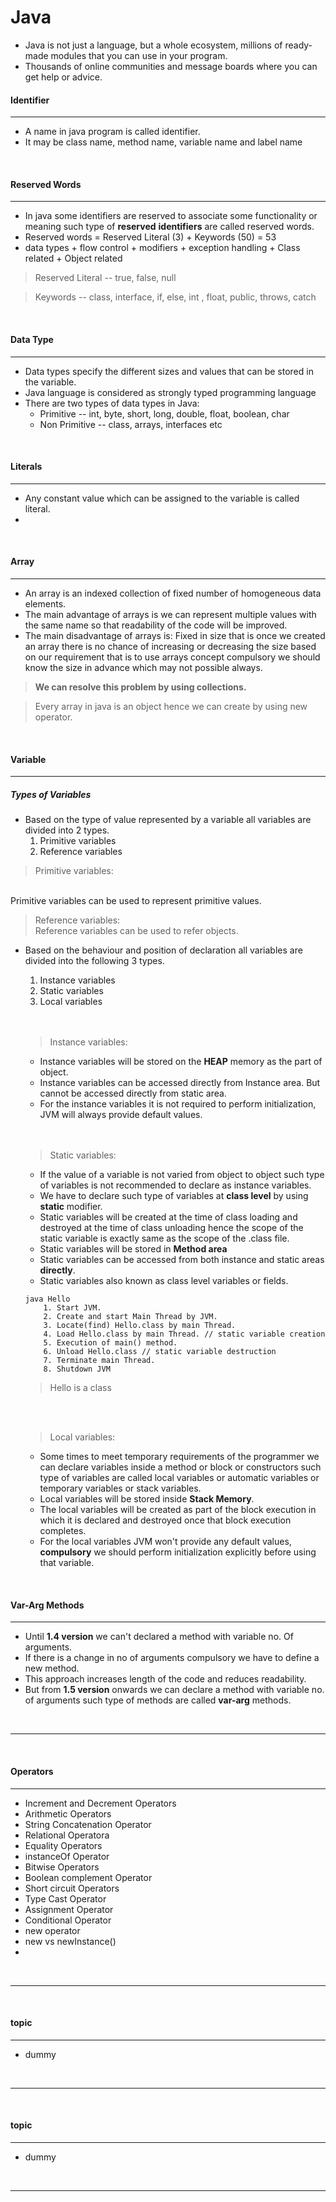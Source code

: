 # Java


* Java is not just a language, but a whole ecosystem, millions of ready-made modules that you can use in your program. 
* Thousands of online communities and message boards where you can get help or advice.




#### Identifier
---

* A name in java program is called identifier. 
* It may be class name, method name, variable name and label name

<br>

#### Reserved Words
---
* In java some identifiers are reserved to associate some functionality or meaning such type of __reserved__  __identifiers__ are called reserved words.
* Reserved words  = Reserved Literal (3) + Keywords (50) = 53 
* data types + flow control + modifiers + exception handling + Class related + Object related
> Reserved Literal -- true, false, null

>Keywords -- class, interface, if, else, int , float, public, throws, catch
<br>


#### Data Type
---
* Data types specify the different sizes and values that can be stored in the variable.
* Java language is considered as strongly typed programming language
* There are two types of data types in Java: 
    * Primitive -- int, byte, short, long, double, float, boolean, char
    * Non Primitive  -- class, arrays, interfaces etc 

<br>

#### Literals
---
* Any constant value which can be assigned to the variable is called literal.
* 

<br>

#### Array
---

* An array is an indexed collection of fixed number of homogeneous data elements.
* The main advantage of arrays is we can represent multiple values with the same name so that readability of the code will be improved.
* The main disadvantage of arrays is: Fixed in size that is once we created an array there is no chance of increasing or decreasing
  the size based on our requirement that is to use arrays concept compulsory we should know the size in advance which may not possible always. 

> __We can resolve this problem by using collections.__

> Every array in java is an object hence we can create by using new operator.

<br>



#### Variable
---

##### Types of Variables
* Based on the type of value represented by a variable all variables are divided into 2 types.
    1. Primitive variables
    2. Reference variables

 > Primitive variables:
  <br>
  Primitive variables can be used to represent primitive values.

 > Reference variables:
    <br>
    Reference variables can be used to refer objects. 


* Based on the behaviour and position of declaration all variables are divided into the following 3 types.
    1. Instance variables
    2. Static variables
    3. Local variables

    <br>
    <br>

    > Instance variables: 
    * Instance variables will be stored on the __HEAP__ memory as the part of object.
    * Instance variables can be accessed directly from Instance area. But cannot be     accessed directly from static area.
    * For the instance variables it is not required to perform initialization, JVM will always provide default values.

    <br>
    <br>

    > Static variables:
    * If the value of a variable is not varied from object to object such type of variables is not recommended to declare as instance variables.
    * We have to declare such type of variables at __class level__ by using __static__ modifier.
    * Static variables will be created at the time of class loading and destroyed at the time of class unloading hence the scope of the 
      static variable is exactly same as the scope of the .class file.
    * Static variables will be stored in __Method area__
    * Static variables can be accessed from both instance and static areas __directly__.
    * Static variables also known as class level variables or fields.

    ```
    java Hello
        1. Start JVM.
        2. Create and start Main Thread by JVM.
        3. Locate(find) Hello.class by main Thread.
        4. Load Hello.class by main Thread. // static variable creation
        5. Execution of main() method.
        6. Unload Hello.class // static variable destruction
        7. Terminate main Thread.
        8. Shutdown JVM
    ```
    > Hello is a class


    <br>
    <br>

    > Local variables:
    * Some times to meet temporary requirements of the programmer we can declare variables inside a method or block or constructors such
      type of variables are called local variables or automatic variables or temporary variables or stack variables.
    * Local variables will be stored inside __Stack Memory__.
    * The local variables will be created as part of the block execution in which it is declared and destroyed once that block execution completes.
    * For the local variables JVM won't provide any default values,  __compulsory__ we should perform initialization explicitly before using that variable.


<br>


#### Var-Arg Methods
---

* Until __1.4 version__ we can't declared a method with variable no. Of arguments.
* If there is a change in no of arguments compulsory we have to define a new method.
* This approach increases length of the code and reduces readability.
* But from __1.5 version__ onwards we can declare a method with variable no. of arguments such type of methods are called __var-arg__ methods.


<br>

---


<br>


#### Operators
---

* Increment and Decrement Operators
* Arithmetic Operators
* String Concatenation Operator
* Relational Operatora
* Equality Operators
* instanceOf Operator
* Bitwise Operators
* Boolean complement Operator
* Short circuit Operators
* Type Cast Operator
* Assignment Operator
* Conditional Operator
* new operator
* new vs newInstance()
* 

<br>

---


<br>

#### topic
---

* dummy


<br>

---


<br>

#### topic
---

* dummy


<br>

---


<br>

